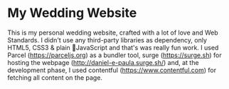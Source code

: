 # My Wedding Website

This is my personal wedding website, crafted with a lot of love and Web Standards. I didn't use any third-party libraries as dependency, only HTML5, CSS3 & plain 🍦JavaScript and that's was really fun work. I used Parcel (https://parceljs.org) as a bundler tool, surge (https://surge.sh) for hosting the webpage (http://daniel-e-paula.surge.sh/) and, at the development phase, I used contentful (https://www.contentful.com) for fetching all content on the page.
